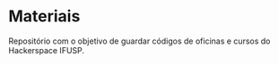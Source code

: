 # Materiais
 
Repositório com o objetivo de guardar códigos de oficinas e cursos do Hackerspace IFUSP.

